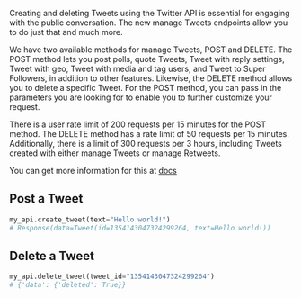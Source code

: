 Creating and deleting Tweets using the Twitter API is essential for engaging with the public conversation. The new manage Tweets endpoints allow you to do just that and much more.

We have two available methods for manage Tweets, POST and DELETE. The POST method lets you post polls, quote Tweets, Tweet with reply settings, Tweet with geo, Tweet with media and tag users, and Tweet to Super Followers, in addition to other features. Likewise, the DELETE method allows you to delete a specific Tweet. For the POST method, you can pass in the parameters you are looking for to enable you to further customize your request.

There is a user rate limit of 200 requests per 15 minutes for the POST method. The DELETE method has a rate limit of 50 requests per 15 minutes. Additionally, there is a limit of 300 requests per 3 hours, including Tweets created with either manage Tweets or manage Retweets. 

You can get more information for this at [docs](https://developer.twitter.com/en/docs/twitter-api/tweets/manage-tweets/introduction)

## Post a Tweet	

```python
my_api.create_tweet(text="Hello world!")
# Response(data=Tweet(id=1354143047324299264, text=Hello world!))
```

## Delete a Tweet

```python
my_api.delete_tweet(tweet_id="1354143047324299264")
# {'data': {'deleted': True}}
```
